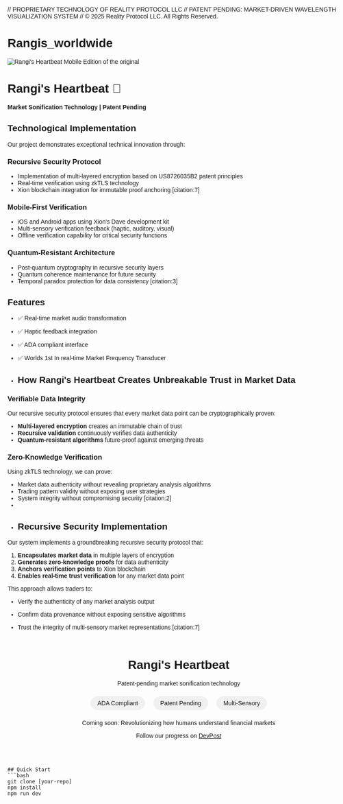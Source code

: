 // PROPRIETARY TECHNOLOGY OF REALITY PROTOCOL LLC
// PATENT PENDING: MARKET-DRIVEN WAVELENGTH VISUALIZATION SYSTEM
// © 2025 Reality Protocol LLC. All Rights Reserved.

# Rangis_worldwide 
![Rangi's Heartbeat](https://via.placeholder.com/800x400?text=Rangi's+Heartbeat+Demo)
Mobile Edition of the original 
# Rangi's Heartbeat 🎵
**Market Sonification Technology | Patent Pending**

## Technological Implementation

Our project demonstrates exceptional technical innovation through:

### **Recursive Security Protocol**
- Implementation of multi-layered encryption based on US8726035B2 patent principles
- Real-time verification using zkTLS technology
- Xion blockchain integration for immutable proof anchoring [citation:7]

### **Mobile-First Verification**
- iOS and Android apps using Xion's Dave development kit
- Multi-sensory verification feedback (haptic, auditory, visual)
- Offline verification capability for critical security functions

### **Quantum-Resistant Architecture**
- Post-quantum cryptography in recursive security layers
- Quantum coherence maintenance for future security
- Temporal paradox protection for data consistency [citation:3]
 
## Features
- ✅ Real-time market audio transformation
- ✅ Haptic feedback integration  
- ✅ ADA compliant interface
- ✅ Worlds 1st In real-time Market Frequency Transducer

- ## How Rangi's Heartbeat Creates Unbreakable Trust in Market Data

### **Verifiable Data Integrity**
Our recursive security protocol ensures that every market data point can be cryptographically proven:
- **Multi-layered encryption** creates an immutable chain of trust
- **Recursive validation** continuously verifies data authenticity
- **Quantum-resistant algorithms** future-proof against emerging threats

### **Zero-Knowledge Verification**
Using zkTLS technology, we can prove:
- Market data authenticity without revealing proprietary analysis algorithms
- Trading pattern validity without exposing user strategies
- System integrity without compromising security [citation:2]
-
- ## Recursive Security Implementation

Our system implements a groundbreaking recursive security protocol that:

1. **Encapsulates market data** in multiple layers of encryption
2. **Generates zero-knowledge proofs** for data authenticity
3. **Anchors verification points** to Xion blockchain
4. **Enables real-time trust verification** for any market data point

This approach allows traders to:
- Verify the authenticity of any market analysis output
- Confirm data provenance without exposing sensitive algorithms
- Trust the integrity of multi-sensory market representations [citation:7]

  <!DOCTYPE html>
<html>
<head>
    <title>Reality Protocol - Sensory Financial Technology</title>
    <style>
        body { font-family: sans-serif; max-width: 800px; margin: 0 auto; padding: 2rem; }
        .hero { text-align: center; margin: 4rem 0; }
        .badge { background: #f0f0f0; padding: 0.5rem 1rem; border-radius: 20px; display: inline-block; margin: 0.5rem; }
    </style>
</head>
<body>
    <div class="hero">
        <h1>Rangi's Heartbeat</h1>
        <p>Patent-pending market sonification technology</p>
        <div>
            <span class="badge">ADA Compliant</span>
            <span class="badge">Patent Pending</span>
            <span class="badge">Multi-Sensory</span>
        </div>
        <p>Coming soon: Revolutionizing how humans understand financial markets</p>
        <p>Follow our progress on <a href="[DevPost URL]">DevPost</a></p>
    </div>
</body>
</html>

```
## Quick Start
```bash
git clone [your-repo]
npm install
npm run dev
